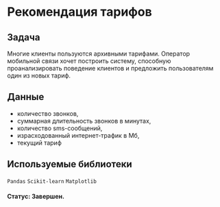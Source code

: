 # Рекомендация тарифов

## Задача

Многие клиенты пользуются архивными тарифами. Оператор мобильной связи хочет построить систему, способную проанализировать поведение клиентов и предложить пользователям один из новых тариф.

## Данные
- количество звонков,
- суммарная длительность звонков в минутах,
- количество sms-сообщений,
- израсходованный интернет-трафик в Мб,
- текущий тариф

## Используемые библиотеки

`Pandas`  `Scikit-learn`  `Matplotlib`

#### Статус: Завершен.
